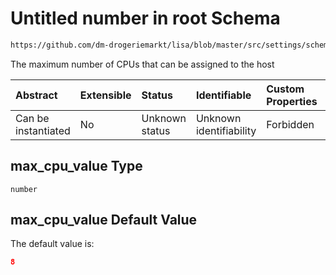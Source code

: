 # Untitled number in root Schema

```txt
https://github.com/dm-drogeriemarkt/lisa/blob/master/src/settings/schema.json#/properties/form_settings/properties/max_cpu_value
```

The maximum number of CPUs that can be assigned to the host

| Abstract            | Extensible | Status         | Identifiable            | Custom Properties | Additional Properties | Access Restrictions | Defined In                                                                               |
| :------------------ | :--------- | :------------- | :---------------------- | :---------------- | :-------------------- | :------------------ | :--------------------------------------------------------------------------------------- |
| Can be instantiated | No         | Unknown status | Unknown identifiability | Forbidden         | Allowed               | none                | [settings.schema.json\*](../../src/settings/settings.schema.json "open original schema") |

## max\_cpu\_value Type

`number`

## max\_cpu\_value Default Value

The default value is:

```json
8
```
